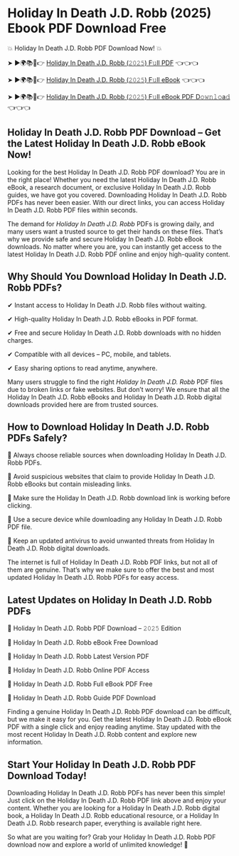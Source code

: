 # Holiday In Death J.D. Robb (2025) Ebook PDF Download Free

💥 Holiday In Death J.D. Robb PDF Download Now! 💥

➤ ►🌍📚📱👉 [Holiday In Death J.D. Robb (𝟸𝟶𝟸𝟻) F𝚞ll PDF](https://getpdf.xyz/holiday-in-death-j.d.-robb) 👈👈👈


➤ ►🌍📚📱👉 [Holiday In Death J.D. Robb (𝟸𝟶𝟸𝟻) F𝚞ll eBook](https://getpdf.xyz/holiday-in-death-j.d.-robb) 👈👈👈


➤ ►🌍📚📱👉 [Holiday In Death J.D. Robb (𝟸𝟶𝟸𝟻) F𝚞ll eBook PDF D𝚘𝚠𝚗𝚕𝚘a𝚍](https://getpdf.xyz/holiday-in-death-j.d.-robb) 👈👈👈


## Holiday In Death J.D. Robb PDF Download – Get the Latest Holiday In Death J.D. Robb eBook Now!

Looking for the best Holiday In Death J.D. Robb PDF download? You are in the right place! Whether you need the latest Holiday In Death J.D. Robb eBook, a research document, or exclusive Holiday In Death J.D. Robb guides, we have got you covered. Downloading Holiday In Death J.D. Robb PDFs has never been easier. With our direct links, you can access Holiday In Death J.D. Robb PDF files within seconds.

The demand for *Holiday In Death J.D. Robb* PDFs is growing daily, and many users want a trusted source to get their hands on these files. That’s why we provide safe and secure Holiday In Death J.D. Robb eBook downloads. No matter where you are, you can instantly get access to the latest Holiday In Death J.D. Robb PDF online and enjoy high-quality content.

## Why Should You Download Holiday In Death J.D. Robb PDFs?

✔ Instant access to Holiday In Death J.D. Robb files without waiting.

✔ High-quality Holiday In Death J.D. Robb eBooks in PDF format.

✔ Free and secure Holiday In Death J.D. Robb downloads with no hidden charges.

✔ Compatible with all devices – PC, mobile, and tablets.

✔ Easy sharing options to read anytime, anywhere.

Many users struggle to find the right *Holiday In Death J.D. Robb* PDF files due to broken links or fake websites. But don’t worry! We ensure that all the Holiday In Death J.D. Robb eBooks and Holiday In Death J.D. Robb digital downloads provided here are from trusted sources.

## How to Download Holiday In Death J.D. Robb PDFs Safely?

📌 Always choose reliable sources when downloading Holiday In Death J.D. Robb PDFs.

📌 Avoid suspicious websites that claim to provide Holiday In Death J.D. Robb eBooks but contain misleading links.

📌 Make sure the Holiday In Death J.D. Robb download link is working before clicking.

📌 Use a secure device while downloading any Holiday In Death J.D. Robb PDF file.

📌 Keep an updated antivirus to avoid unwanted threats from Holiday In Death J.D. Robb digital downloads.

The internet is full of Holiday In Death J.D. Robb PDF links, but not all of them are genuine. That’s why we make sure to offer the best and most updated Holiday In Death J.D. Robb PDFs for easy access.

## Latest Updates on Holiday In Death J.D. Robb PDFs

🔹 Holiday In Death J.D. Robb PDF Download – 𝟸𝟶𝟸𝟻 Edition

🔹 Holiday In Death J.D. Robb eBook Free Download

🔹 Holiday In Death J.D. Robb Latest Version PDF

🔹 Holiday In Death J.D. Robb Online PDF Access

🔹 Holiday In Death J.D. Robb Full eBook PDF Free

🔹 Holiday In Death J.D. Robb Guide PDF Download

Finding a genuine Holiday In Death J.D. Robb PDF download can be difficult, but we make it easy for you. Get the latest Holiday In Death J.D. Robb eBook PDF with a single click and enjoy reading anytime. Stay updated with the most recent Holiday In Death J.D. Robb content and explore new information.

## Start Your Holiday In Death J.D. Robb PDF Download Today!

Downloading Holiday In Death J.D. Robb PDFs has never been this simple! Just click on the Holiday In Death J.D. Robb PDF link above and enjoy your content. Whether you are looking for a Holiday In Death J.D. Robb digital book, a Holiday In Death J.D. Robb educational resource, or a Holiday In Death J.D. Robb research paper, everything is available right here.

So what are you waiting for? Grab your Holiday In Death J.D. Robb PDF download now and explore a world of unlimited knowledge! 🚀